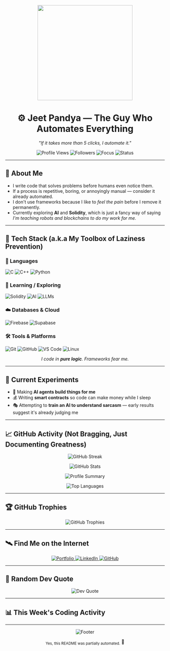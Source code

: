 <!-- README.md -->
<p align="center">
  <img src="https://media.giphy.com/media/UVG0BN8TOMKkPOJS6e/giphy.gif" width="300"/>
</p>

<h1 align="center">⚙️ Jeet Pandya — The Guy Who Automates Everything</h1>

<p align="center"><i>"If it takes more than 5 clicks, I automate it."</i></p>

<p align="center">
  <img src="https://komarev.com/ghpvc/?username=PandyaJeet&color=blueviolet&style=flat-square&label=Profile+Views" alt="Profile Views" />
  <img src="https://img.shields.io/github/followers/PandyaJeet?style=flat-square&color=blue&label=Followers" alt="Followers" />
  <img src="https://img.shields.io/badge/Focus-Automation-orange?style=flat-square" alt="Focus" />
  <img src="https://img.shields.io/badge/Status-Building%20the%20Future-success?style=flat-square" alt="Status" />
</p>

---

## 🧠 About Me

- I write code that solves problems before humans even notice them.
- If a process is repetitive, boring, or annoyingly manual — consider it already automated.
- I don't use frameworks because I like to *feel the pain* before I remove it permanently.
- Currently exploring **AI** and **Solidity**, which is just a fancy way of saying *I'm teaching robots and blockchains to do my work for me.*

---

## 🔧 Tech Stack (a.k.a My Toolbox of Laziness Prevention)

<p align="center">

### 🧠 Languages
![C](https://img.shields.io/badge/C-00599C?style=for-the-badge&logo=c&logoColor=white)
![C++](https://img.shields.io/badge/C++-00599C?style=for-the-badge&logo=cplusplus&logoColor=white)
![Python](https://img.shields.io/badge/Python-3776AB?style=for-the-badge&logo=python&logoColor=white)

### 🚀 Learning / Exploring
![Solidity](https://img.shields.io/badge/Solidity-363636?style=for-the-badge&logo=solidity&logoColor=white)
![AI](https://img.shields.io/badge/AI-412991?style=for-the-badge&logo=artificial-intelligence&logoColor=white)
![LLMs](https://img.shields.io/badge/LLMs-FF6F00?style=for-the-badge&logo=openai&logoColor=white)

### ☁️ Databases & Cloud
![Firebase](https://img.shields.io/badge/Firebase-FFCA28?style=for-the-badge&logo=firebase&logoColor=black)
![Supabase](https://img.shields.io/badge/Supabase-3ECF8E?style=for-the-badge&logo=supabase&logoColor=white)

### 🛠️ Tools & Platforms
![Git](https://img.shields.io/badge/Git-F05032?style=for-the-badge&logo=git&logoColor=white)
![GitHub](https://img.shields.io/badge/GitHub-181717?style=for-the-badge&logo=github&logoColor=white)
![VS Code](https://img.shields.io/badge/VS%20Code-007ACC?style=for-the-badge&logo=visual-studio-code&logoColor=white)
![Linux](https://img.shields.io/badge/Linux-FCC624?style=for-the-badge&logo=linux&logoColor=black)

</p>

<p align="center"><i>I code in <b>pure logic</b>. Frameworks fear me.</i></p>

---

## 🧪 Current Experiments

- 🤖 Making **AI agents build things for me**
- 💰 Writing **smart contracts** so code can make money while I sleep
- 🎭 Attempting to **train an AI to understand sarcasm** — early results suggest it's already judging me

---

## 📈 GitHub Activity (Not Bragging, Just Documenting Greatness)

<p align="center">
  <img src="https://github-readme-streak-stats.herokuapp.com/?user=PandyaJeet&theme=tokyonight&hide_border=true" alt="GitHub Streak" />
</p>

<p align="center">
  <img src="https://github-readme-stats.vercel.app/api?username=PandyaJeet&show_icons=true&theme=tokyonight&hide_border=true&count_private=true" alt="GitHub Stats" />
</p>

<p align="center">
  <img src="https://github-profile-summary-cards.vercel.app/api/cards/profile-details?username=PandyaJeet&theme=tokyonight" alt="Profile Summary" />
</p>

<p align="center">
  <img src="https://github-readme-stats.vercel.app/api/top-langs/?username=PandyaJeet&layout=compact&theme=tokyonight&hide_border=true" alt="Top Languages" />
</p>

---

## 🏆 GitHub Trophies

<p align="center">
  <img src="https://github-profile-trophy.vercel.app/?username=PandyaJeet&theme=tokyonight&no-frame=true&row=1&column=7" alt="GitHub Trophies" />
</p>

---

## 🛰️ Find Me on the Internet

<p align="center">
  <a href="https://jeetpandya.web.app" target="_blank">
    <img src="https://img.shields.io/badge/Portfolio-FF5722?style=for-the-badge&logo=google-chrome&logoColor=white" alt="Portfolio" />
  </a>
  <a href="https://linkedin.com/in/jeetpandya2006" target="_blank">
    <img src="https://img.shields.io/badge/LinkedIn-0A66C2?style=for-the-badge&logo=linkedin&logoColor=white" alt="LinkedIn" />
  </a>
  <a href="https://github.com/PandyaJeet" target="_blank">
    <img src="https://img.shields.io/badge/GitHub-181717?style=for-the-badge&logo=github&logoColor=white" alt="GitHub" />
  </a>
</p>

---

## 💬 Random Dev Quote

<p align="center">
  <img src="https://quotes-github-readme.vercel.app/api?type=horizontal&theme=tokyonight" alt="Dev Quote" />
</p>

---

## 📊 This Week's Coding Activity

<!--START_SECTION:waka-->
<!--END_SECTION:waka-->

---

<p align="center">
  <img src="https://capsule-render.vercel.app/api?type=waving&color=gradient&height=100&section=footer" alt="Footer" />
</p>

<p align="center">
  <sub>Yes, this README was partially automated.</sub> 🤖
</p>
